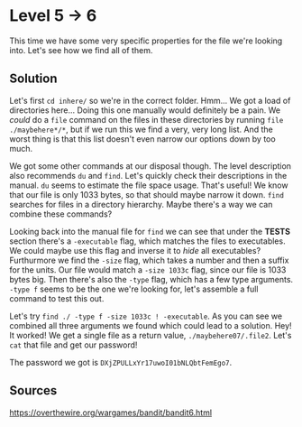 # Level 5 → 6
This time we have some very specific properties for the file we're looking into. Let's see how we find all of them.

## Solution
Let's first `cd inhere/` so we're in the correct folder. Hmm... We got a load of directories here... Doing this one manually would definitely be a pain. We *could* do a `file` command on the files in these directories by running `file ./maybehere*/*`, but if we run this we find a very, very long list. And the worst thing is that this list doesn't even narrow our options down by too much. 

We got some other commands at our disposal though. The level description also recommends `du` and `find`. Let's quickly check their descriptions in the manual. `du` seems to estimate the file space usage. That's useful! We know that our file is only 1033 bytes, so that should maybe narrow it down. `find` searches for files in a directory hierarchy. Maybe there's a way we can combine these commands?

Looking back into the manual file for `find` we can see that under the **TESTS** section there's a `-executable` flag, which matches the files to executables. We could maybe use this flag and inverse it to *hide* all executables? Furthurmore we find the `-size` flag, which takes a number and then a suffix for the units. Our file would match a `-size 1033c` flag, since our file is 1033 bytes big. Then there's also the `-type` flag, which has a few type arguments. `-type f` seems to be the one we're looking for, let's assemble a full command to test this out.

Let's try `find ./ -type f -size 1033c ! -executable`. As you can see we combined all three arguments we found which could lead to a solution. Hey! It worked! We get a single file as a return value, `./maybehere07/.file2`. Let's `cat` that file and get our password!

The password we got is `DXjZPULLxYr17uwoI01bNLQbtFemEgo7`.

## Sources
https://overthewire.org/wargames/bandit/bandit6.html
